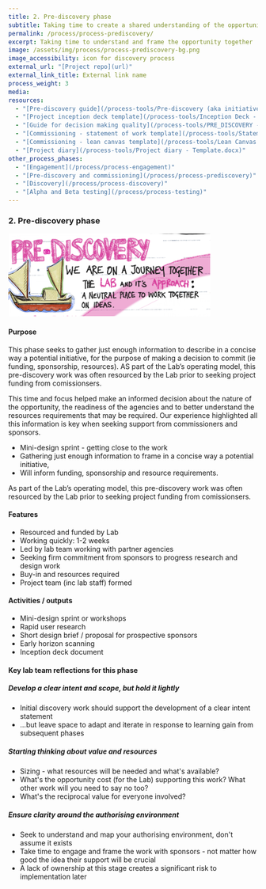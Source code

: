 ```yaml
---
title: 2. Pre-discovery phase
subtitle: Taking time to create a shared understanding of the opportunity
permalink: /process/process-prediscovery/
excerpt: Taking time to understand and frame the opportunity together
image: /assets/img/process/process-prediscovery-bg.png
image_accessibility: icon for discovery process
external_url: "[Project repo](url)"
external_link_title: External link name
process_weight: 3
media:
resources:
  - "[Pre-discovery guide](/process-tools/Pre-discovery (aka initiative scoping).pptx)"
  - "[Project inception deck template](/process-tools/Inception Deck - Template.pptx)"
  - "[Guide for decision making quality](/process-tools/PRE_DISCOVERY - Decision Quality.docx)"
  - "[Commissioning - statement of work template](/process-tools/Statement of Work - Template.docx)"
  - "[Commissioning - lean canvas template](/process-tools/Lean Canvas - Template.docx)"
  - "[Project diary](/process-tools/Project diary - Template.docx)"
other_process_phases:
  - "[Engagement](/process/process-engagement)"
  - "[Pre-discovery and commissioning](/process/process-prediscovery)"
  - "[Discovery](/process/process-discovery)"
  - "[Alpha and Beta testing](/process/process-testing)"
---
```


### 2. Pre-discovery phase

[![Illustration for pre-discovery phase](/assets/img/process/Pre-discovery.png)](/assets/img/process/Pre-discovery.png)

#### Purpose

This phase seeks to gather just enough information to describe in a concise way a potential initiative, for the purpose of making a decision to commit (ie funding, sponsorship, resources). AS part of the Lab’s operating model, this pre-discovery work was often resourced by the Lab prior to seeking project funding from comissionsers.

This time and focus helped make an informed decision about the nature of the opportunity, the readiness of the agencies and to better understand the resources requirements that may be required. Our experience highlighted all this information is key when seeking support from commissioners and sponsors.

* Mini-design sprint - getting close to the work
* Gathering just enough information to frame in a concise way a potential initiative,
* Will inform funding, sponsorship and resource requirements.

As part of the Lab’s operating model, this pre-discovery work was often resourced by the Lab prior to seeking project funding from comissionsers.

#### Features

* Resourced and funded by Lab  
* Working quickly: 1-2 weeks
* Led by lab team working with partner agencies
* Seeking firm commitment from sponsors to progress research and design work
* Buy-in and resources required
* Project team (inc lab staff) formed

#### Activities / outputs

* Mini-design sprint or workshops
* Rapid user research
* Short design brief / proposal for prospective sponsors
* Early horizon scanning
* Inception deck document

#### Key lab team reflections for this phase

##### Develop a clear intent and scope, but hold it lightly

* Initial discovery work should support the development of a clear intent statement
* ...but leave space to adapt and iterate in response to learning gain from subsequent phases

##### Starting thinking about value and resources

* Sizing - what resources will be needed and what's available?
* What's the opportunity cost (for the Lab) supporting this work? What other work will you need to say no too?
* What's the reciprocal value for everyone involved?

##### Ensure clarity around the authorising environment

* Seek to understand and map your authorising environment, don't assume it exists
* Take time to engage and frame the work with sponsors - not matter how good the idea their support will be crucial
* A lack of ownership at this stage creates a significant risk to implementation later
